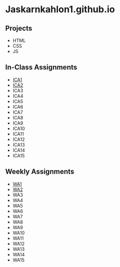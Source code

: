 # Jaskarnkahlon1.github.io

## Projects

- HTML
- CSS
- JS

## In-Class Assignments
- [ICA1](https://github.com/JaskarnKahlon1/Jaskarnkahlon1.github.io/blob/main/ica/Copy%20of%20ICA1%20--%20How%20to%20Search.pdf)
- [ICA2](https://github.com/JaskarnKahlon1/Jaskarnkahlon1.github.io/blob/main/ica/Copy%20of%20ICA2%20--%20Exploring%20Directory%20Structures%20(Week%202).pdf)
- ICA3
- ICA4
- ICA5
- ICA6
- ICA7
- ICA8
- ICA9
- ICA10
- ICA11
- ICA12
- ICA13
- ICA14
- ICA15

## Weekly Assignments
- [WA1](https://jaskarnkahlon1.github.io/wa/wa1.html)
- [WA2](https://jaskarnkahlon1.github.io/wa/wa2.html)
- WA3
- WA4
- WA5
- WA6
- WA7
- WA8
- WA9
- WA10
- WA11
- WA12
- WA13
- WA14
- WA15
